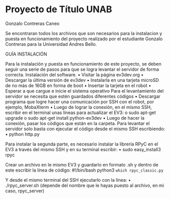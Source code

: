 # Proyecto de Título UNAB
Gonzalo Contreras Caneo

Se encontraran todos los archivos que son necesarios para la instalacion y puesta en funcionamiento del proyecto realizado por el estudiante Gonzalo Contreras para la Universidad Andres Bello.

GUÍA INSTALACIÓN

Para la instalación y puesta en funcionamiento de este proyecto, se deben seguir una serie de pasos para que se logra levantar el servidor de forma correcta.
Instalación del software.
  •	Visitar la página ev3dev.org
  •	Descargar la última versión de ev3dev
  •	Instalarla en una tarjeta microSD de no más de 16GB en forma de boot
  •	Insertar la tarjeta en el robot
  •	Esperar a que cargue e inicie el sistema operativo
Para el levantamiento del servidor se necesita que estén guardados diferentes códigos
  •	Descargar programa que logre hacer una comunicación por SSH con el robot, por ejemplo, MobaXterm
  •	Luego de lograr la conexión, en el mismo SSH, escribir en el terminal unas líneas para actualizar el EV3:
    o	sudo apt-get upgrade
    o	sudo apt-get install python-ev3dev
  •	Luego de hacer la conexión, pasar los códigos que están en la carpeta.
  Para levantar el servidor solo basta con ejecutar el código desde el mismo SSH escribiendo:
  •	python http.py
  
Para instalar la segunda parte, es necesario instalar la librería RPyC en el EV3 a través del mismo SSH y en su terminal escribir:
  •	sudo easy_install3 rpyc
  
Crear un archivo en le mismo EV3 y guardarlo en formato .sh y dentro de este escribir la línea de código:
  #!/bin/bash
  python3 `which rpyc_classic.py`


Y desde el mismo terminal del SSH ejecutarlo con la línea:
•	./rpyc_server.sh (depende del nombre que le hayas puesto al archivo, en mi caso, rpyc_server)


